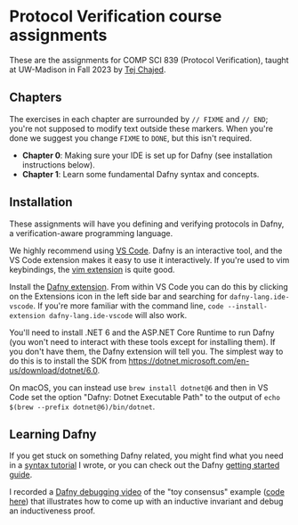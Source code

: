 # Protocol Verification course assignments

These are the assignments for COMP SCI 839 (Protocol Verification), taught at
UW-Madison in Fall 2023 by [Tej Chajed](https://www.chajed.io/).

## Chapters

The exercises in each chapter are surrounded by `// FIXME` and `// END`; you're
not supposed to modify text outside these markers. When you're done we suggest
you change `FIXME` to `DONE`, but this isn't required.

- **Chapter 0**: Making sure your IDE is set up for Dafny (see installation
  instructions below).
- **Chapter 1**: Learn some fundamental Dafny syntax and concepts.

## Installation

These assignments will have you defining and verifying protocols in Dafny, a
verification-aware programming language.

We highly recommend using [VS Code](https://code.visualstudio.com/). Dafny is
an interactive tool, and the VS Code extension makes it easy to use it
interactively. If you're used to vim keybindings, the [vim
extension](https://marketplace.visualstudio.com/items?itemName=vscodevim.vim)
is quite good.

Install the [Dafny
extension](https://marketplace.visualstudio.com/items?itemName=dafny-lang.ide-vscode).
From within VS Code you can do this by clicking on the Extensions icon in the
left side bar and searching for `dafny-lang.ide-vscode`. If you're more
familiar with the command line, `code --install-extension
dafny-lang.ide-vscode` will also work.

You'll need to install .NET 6 and the ASP.NET Core Runtime to run Dafny (you
won't need to interact with these tools except for installing them). If you
don't have them, the Dafny extension will tell you. The simplest way to do this
is to install the SDK from
<https://dotnet.microsoft.com/en-us/download/dotnet/6.0>.

On macOS, you can instead use `brew install dotnet@6` and then in VS Code set
the option "Dafny: Dotnet Executable Path" to the output of `echo $(brew
--prefix dotnet@6)/bin/dotnet`.

## Learning Dafny

If you get stuck on something Dafny related, you might find what you need in a
[syntax tutorial](https://github.com/tchajed/dafny-syntax-tutorial) I wrote, or
you can check out the Dafny [getting started
guide](https://dafny.org/latest/OnlineTutorial/guide).

I recorded a [Dafny debugging
video](https://www.youtube.com/watch?v=3BkF-1B35y4) of the "toy consensus"
example ([code here](demos/ch04/toy_consensus.dfy)) that illustrates how to
come up with an inductive invariant and debug an inductiveness proof.
